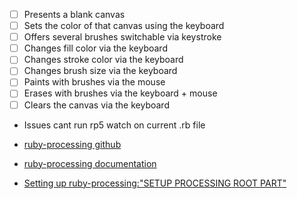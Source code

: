 - [ ] Presents a blank canvas
- [ ] Sets the color of that canvas using the keyboard
- [ ] Offers several brushes switchable via keystroke
- [ ] Changes fill color via the keyboard
- [ ] Changes stroke color via the keyboard
- [ ] Changes brush size via the keyboard
- [ ] Paints with brushes via the mouse
- [ ] Erases with brushes via the keyboard + mouse
- [ ] Clears the canvas via the keyboard

- Issues cant run rp5 watch on current .rb file

- [ruby-processing github](https://github.com/jashkenas/ruby-processing)
- [ruby-processing documentation](http://www.rubydoc.info/gems/ruby-processing/2.7.1)

- [Setting up ruby-processing:"SETUP PROCESSING ROOT PART"](https://blog.engineyard.com/2015/getting-started-with-ruby-processing)
